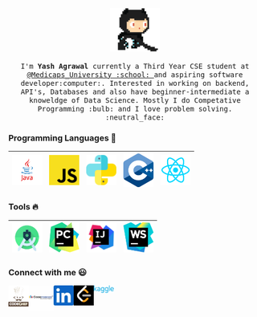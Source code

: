 

<p align="center">
  <img src="https://github.com/yashagrawal300/yashagrawal300/blob/master/github.gif" width=100>
  <br><br>
  <samp>
    I'm <b>Yash Agrawal</b> currently a Third Year CSE student at <a href="http://www.medicaps.ac.in/">@Medicaps_University :school: </a> and aspiring software developer:computer:. Interested in working on backend, API's, Databases and also have beginner-intermediate a knoweldge of Data Science. Mostly I do Competative Programming  :bulb: and I love problem solving. :neutral_face:
  </samp>
</p>

### Programming Languages  :rocket:
|<img src="https://github.com/yashagrawal300/yashagrawal300/blob/master/JAVA.png" width=60> | <img src="https://github.com/yashagrawal300/yashagrawal300/blob/master/js.png" width=60> | <img src="https://github.com/yashagrawal300/yashagrawal300/blob/master/python.svg" width=60> | <img src="https://github.com/yashagrawal300/yashagrawal300/blob/master/C%2B%2B.png" width=60>| <img src="https://github.com/yashagrawal300/yashagrawal300/blob/master/reactlogo.png" width = 60>|
|:---:|:---:|:---:| :--: | :--: |

<p>

### Tools :fire:
|<img src="https://github.com/yashagrawal300/yashagrawal300/blob/master/Android%20studio.jpg" width=60> | <img src="https://github.com/yashagrawal300/yashagrawal300/blob/master/pycharm.jpg" width=60> | <img src="https://github.com/yashagrawal300/yashagrawal300/blob/master/intellig.png" width=60> | <img src = "https://github.com/yashagrawal300/yashagrawal300/blob/master/webstromlogo.jpg" width =60> |
|:---:|:---:|:---:| :---: |

<p>

### Connect with me :smiley:
<a href="https://www.codechef.com/users/techoguy">
  <img align="left" alt="Yash Agrawal Codechef" width="40px" src="https://github.com/yashagrawal300/yashagrawal300/blob/master/Codechef.png" />
</a>
<a href="https://codeforces.com/profile/yashagrawal300">
  <img align="left" alt="Yash Agrawal CodeForces" width="50px" src="https://github.com/yashagrawal300/yashagrawal300/blob/master/Codeforces.png" />
</a>
<a href="https://www.linkedin.com/in/yash-agrawal-297668183/">
  <img align="left" alt="Yash Agrawal Linkdin" width="40px" src="https://github.com/yashagrawal300/yashagrawal300/blob/master/Linkedin.jpg" />
</a>
<a href="https://leetcode.com/yashagrawal300/">
  <img align="left" alt="Yash Agrawal LeetCode" width="40px" src="https://github.com/yashagrawal300/yashagrawal300/blob/master/leetcode.png" />
</a>
<a href="https://www.kaggle.com/yashagrawal300">
  <img align="left" alt="Yash Agrawal Kaggle" width="40px" src="https://github.com/yashagrawal300/yashagrawal300/blob/master/Kaggle.png" />
  </a>
  
